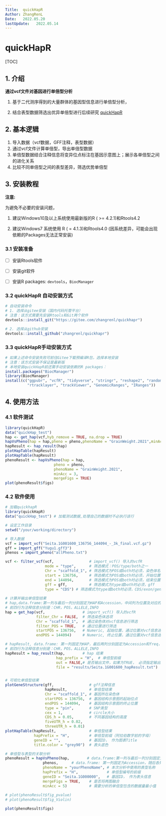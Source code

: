 ```yaml
---
Title:  quickHapR
Author: ZhangRenL
Date:   2022.05.20
lastUpdate:   2022.05.14
---
```


# quickHapR

[TOC]

## 1. 介绍

**通过vcf文件对基因进行单倍型分析**

1.  基于二代测序得到的大量群体的基因型信息进行单倍型分析，

2.  结合表型数据筛选出优异单倍型进行后续研究 [quickHapR](https://gitee.com/zhangrenl/quickHapR)

## 2. 基本逻辑

1.  导入数据（vcf数据，GFF注释，表型数据）
2.  通过vcf文件计算单倍型，导出单倍型数据
3.  单倍型数据结合注释信息将变异位点标注在基因示意图上；展示各单倍型之间的进化关系
4.  比较不同单倍型之间的表型差异，筛选优势单倍型

## 3. 安装教程

**注意:**

为避免不必要的安装问题，

1.  建议Windows10及以上系统使用最新版的R ( \>= 4.2.1)和Rtools4.2

2.  建议Windows7 系统使用 R ( = 4.1.3)和Rtools4.0 (因系统差异，可能会出现依赖的Packages无法正常安装)

### 3.1 **安装准备**

-   [ ] 安装Rtools软件

-   [ ] 安装git软件

-   [ ] 安装R packages: `devtools`，`BiocManager`

### 3.2 quickHapR 自动安装方式

``` r
# 自动安装命令
# 1. 选择从gitee安装（国内代码托管平台）
# 注意：该方式需要先安装Rtools和Git两个软件
devtools::install_git("https://gitee.com/zhangrenl/quickhapr")

# 2. 选择从github安装
devtools::install_github("zhangrenl/quickhapr")
```

### 3.3 quickHapR手动安装方式

``` r
# 如果上述命令安装失败可前往Gitee下载预编译R包，选择本地安装
# 注意：该方式安装不保证是最新版
# 本地安装quickHapR前还需手动安装依赖的R packages：
install.packages("BiocManager")
library(BiocManager)
install(c("ggpubr", "vcfR", "tidyverse", "stringr", "reshape2", "randomcoloR",
          "rtracklayer", "trackViewer", "GenomicRanges", "IRanges"))
```

## 4. 使用方法

### 4.1 软件测试

``` r
library(quickHapR)
data("quickHap_test")
hap <- get_hap(vcf,hyb_remove = TRUE, na.drop = TRUE)
hapVsPheno(hap = hap,pheno = pheno,phenoName = "GrainWeight.2021",minAcc = 3)
hapResult <- hap_result(hap)
plotHapTable(hapResult)
plotHapTable(hapResult)
phenoResult <- hapVsPheno(hap = hap,
                      pheno = pheno,
                      phenoName = "GrainWeight.2021",
                      minAcc = 3,
                      mergeFigs = TRUE)
plot(phenoResult$figs)
```

### 4.2 软件使用

``` r
# 加载quickhapR
library(quickHapR)
data("quickHap_test") # 加载测试数据,处理自己的数据时不必执行该行

# 设定工作目录
setwd("/your/working/directory")

# 导入数据
vcf = import_vcf("Seita.1G001600_136756_144094_-_3k_final.vcf.gz")
gff = import_gff("Yugu1.gff3")
phenos = import_pheno("allPheno.txt")

vcf <- filter_vcf(vcf,                # import_vcf() 导入的vcfR
                  mode = "type",      # 筛选模式：POS/type/both之一
                  Chr = "scaffold_1", # 筛选模式为POS或both时必须，染色体名称
                  start = 136756,     # 筛选模式为POS或both时必须，开始位置
                  end = 144094,       # 筛选模式为POS或both时必须，结束位置
                  gff = gff,          # 筛选模式为type或both时必须，gff
                  type = "CDS") # 筛选模式为type或both时必须，CDS/exon/gene/genome之一
                  
# 计算并输出单倍型结果
# hap,data.frame:第一列与最后一列分别固定为HAP和Accession，中间列为位置及对应的基因型
# 前四行为注释信息分别是：CHR，POS，ALLELE,INFO
hap = get_hap(vcf,                 # import_vcf() 导入的vcfR
              filter_Chr = FALSE,  # 筛选染色体选项
              Chr = "scaffold_1",  # 通过染色体对vcf信息进行筛选
              filter_POS = TRUE,   # 通过位置进行筛选
              startPOS = 136756,   # Numeric, 起始位置，通过位置对vcf信息进行筛选
              endPOS = 144094)     # Numeric, 终止位置，通过位置对vcf信息进行筛选

# hapResult, data.frame: 第一列固定为HAP，最后两列分别固定为Accession和freq，中间列为位置及对应的基因型
# 前四行为注释信息分别是：CHR，POS，ALLELE,INFO
hapResult = hap_result(hap,        # hap 结果
                       hap_prefix = "H",  # 单倍型前缀
                       out = FALSE,# 是否输出文件，如果为TRUE， 必须指定输出路径file
                       file = "results/Seita.1G001600_hapResult.txt")  # 输出文件路径（tab分隔的表格）


# 可视化单倍型结果
plotGeneStructure(gff,                # gff注释信息
                  hapResult,          # 单倍型结果
                  Chr = "scaffold_1", # 基因所在染色体
                  startPOS = 136756,  # 基因结构示意图的起始位点
                  endPOS = 144094,    # 基因结构示意图的终止位置
                  type = "pin",       # SNP类型
                  cex = 1,            # circle大小
                  CDS_h = 0.05,       # 不同基因结构的高度
                  fiveUTR_h = 0.02, 
                  threeUTR_h = 0.01) 
plotHapTable(hapResult,               # 单倍型结果
             hapPrefix = "H",         # 单倍型前缀（阿拉伯数字前的字母）
             geneID = "",             # 基因ID， 作为图表Title
             title.color = "grey90")  # 表头底色

# 单倍型与表型的关联分析
phenoResult = hapVsPheno(hap,        # data.frame:第一列与最后一列分别固定为HAP和Accession，中间列为位置及对应的基因型
                 phenos,      # data.frame: 第一列固定为Accession，随后各列为表型数据，phenoName作为colnames
                 phenoName = "yourPhenoName", # 本次分析中使用的表型名称
                 hapPrefix = "H",             # 单倍型编号的前缀
                 geneID = "Seita.1G000000",   # 基因ID， 作为表头信息
                 mergeFigs = TRUE,    # 是否将两图融合
                 minAcc = 5)          # 需要分析的单倍型包含的数据量最小值
                 
# plot(phenoResult$fig_pvalue)
# plot(phenoResult$fig_Violin)

plot(phenoResult$figs)
```
